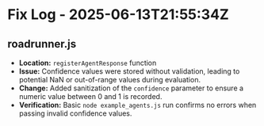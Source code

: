 # Fix Log - 2025-06-13T21:55:34Z

## roadrunner.js
- **Location:** `registerAgentResponse` function
- **Issue:** Confidence values were stored without validation, leading to potential NaN or out-of-range values during evaluation.
- **Change:** Added sanitization of the `confidence` parameter to ensure a numeric value between 0 and 1 is recorded.
- **Verification:** Basic `node example_agents.js` run confirms no errors when passing invalid confidence values.

